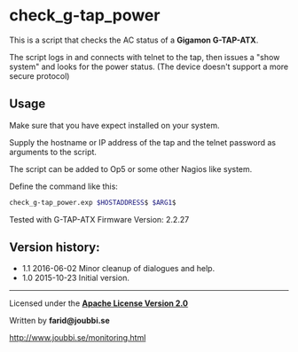 # check_g-tap_power

This is a script that checks the AC status of a __Gigamon G-TAP-ATX__.

The script logs in and connects with telnet to the tap,
then issues a "show system" and looks for the power status.
(The device doesn't support a more secure protocol)


## Usage
Make sure that you have expect installed on your system.

Supply the hostname or IP address of the tap and the telnet password as arguments to the script.

The script can be added to Op5 or some other Nagios like system.

Define the command like this:
```sh
check_g-tap_power.exp $HOSTADDRESS$ $ARG1$
```

Tested with G-TAP-ATX Firmware Version: 2.2.27

## Version history:
* 1.1 2016-06-02 Minor cleanup of dialogues and help.
* 1.0 2015-10-23 Initial version.

___

Licensed under the [__Apache License Version 2.0__](https://www.apache.org/licenses/LICENSE-2.0)

Written by __farid@joubbi.se__

http://www.joubbi.se/monitoring.html


